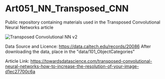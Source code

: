 # Art051_NN_Transposed_CNN
Public repository containing materials used in the Transposed Convolutional Neural Networks article

![Transposed Convolutional NN v2](https://user-images.githubusercontent.com/24861699/171839299-a0cfcec8-a81a-4e04-9c63-7a9fad32d50a.png)

Data Source and Licence: https://data.caltech.edu/records/20086
After downloading the data, place in the "data/101_ObjectCategories"

Article Link: https://towardsdatascience.com/transposed-convolutional-neural-networks-how-to-increase-the-resolution-of-your-image-d1ec27700c6a
